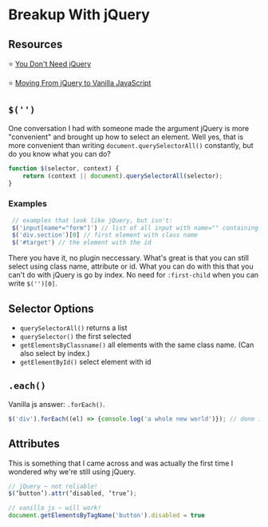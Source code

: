 # Breakup With jQuery

## Resources

⭐ [You Don't Need jQuery](https://github.com/nefe/You-Dont-Need-jQuery)

⭐ [Moving From jQuery to Vanilla JavaScript](https://tobiasahlin.com/blog/move-from-jquery-to-vanilla-javascript/)

## `$('')`

One conversation I had with someone made the argument jQuery is more "convenient" and brought up how to select an element. Well yes, that is more convenient than writing `document.querySelectorAll()` constantly, but do you know what you can do?

```js
function $(selector, context) {
    return (context || document).querySelectorAll(selector);
}
```

### Examples

```js
 // examples that look like jQuery, but isn't:
 $('input[name*="form"]') // list of all input with name="" containing "form"
 $('div.section')[0] // first element with class name
 $('#target') // the element with the id

```

There you have it, no plugin neccessary. What's great is that you can still select using class name, attribute or id. What you can do with this that you can't do with jQuery is go by index. No need for `:first-child` when you can write `$('')[0]`.

## Selector Options

- `querySelectorAll()` returns a list
- `querySelector()` the first selected
- `getElementsByClassname()` all elements with the same class name. (Can also select by index.)
- `getElementById()` select element with id

## `.each()`

Vanilla js answer: `.forEach()`.

```js
$('div').forEach((el) => {console.log('a whole new world')}); // done in one line using vanilla js
```

## Attributes

This is something that I came across and was actually the first time I wondered why we're still using jQuery.

```js
// jQuery ~ not reliable!
$(‘button’).attr(‘disabled, ‘true’);

// vanilla js ~ will work!
document.getElementsByTagName('button').disabled = true
```
